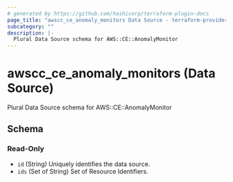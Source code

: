 ```yaml
---
# generated by https://github.com/hashicorp/terraform-plugin-docs
page_title: "awscc_ce_anomaly_monitors Data Source - terraform-provider-awscc"
subcategory: ""
description: |-
  Plural Data Source schema for AWS::CE::AnomalyMonitor
---
```


# awscc_ce_anomaly_monitors (Data Source)

Plural Data Source schema for AWS::CE::AnomalyMonitor



<!-- schema generated by tfplugindocs -->
## Schema

### Read-Only

- `id` (String) Uniquely identifies the data source.
- `ids` (Set of String) Set of Resource Identifiers.


